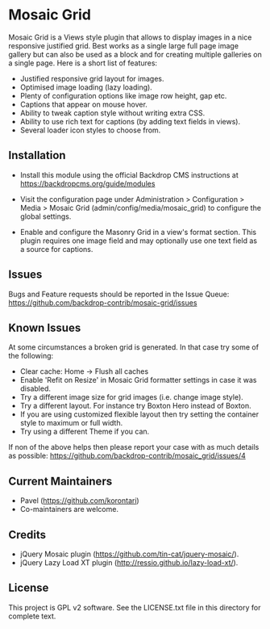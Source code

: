 Mosaic Grid
===========

Mosaic Grid is a Views style plugin that allows to display images in a nice responsive justified grid.
Best works as a single large full page image gallery but can also be used as a block and for creating multiple galleries on a single page.
Here is a short list of features:

- Justified responsive grid layout for images.
- Optimised image loading (lazy loading).
- Plenty of configuration options like image row height, gap etc.
- Captions that appear on mouse hover.
- Ability to tweak caption style without writing extra CSS.
- Ability to use rich text for captions (by adding text fields in views).
- Several loader icon styles to choose from.


Installation
------------

- Install this module using the official Backdrop CMS instructions at
  https://backdropcms.org/guide/modules

- Visit the configuration page under Administration > Configuration > Media >
  Mosaic Grid (admin/config/media/mosaic_grid) to configure the global
  settings.

- Enable and configure the Masonry Grid in a view's format section. This plugin requires
  one image field and may optionally use one text field as a source for captions.


Issues
------

Bugs and Feature requests should be reported in the Issue Queue:
https://github.com/backdrop-contrib/mosaic-grid/issues

Known Issues
------------

At some circumstances a broken grid is generated. In that case try some of the following:
- Clear cache: Home -> Flush all caches
- Enable 'Refit on Resize' in Mosaic Grid formatter settings in case it was disabled.
- Try a different image size for grid images (i.e. change image style).
- Try a different layout. For instance try Boxton Hero instead of Boxton.
- If you are using customized flexible layout then try setting the container style to maximum or full width.
- Try using a different Theme if you can.

If non of the above helps then please report your case with as much details as possible:
https://github.com/backdrop-contrib/mosaic_grid/issues/4

Current Maintainers
-------------------

- Pavel (https://github.com/korontari)
- Co-maintainers are welcome.

Credits
-------

- jQuery Mosaic plugin (https://github.com/tin-cat/jquery-mosaic/).
- jQuery Lazy Load XT plugin (http://ressio.github.io/lazy-load-xt/).

License
-------

This project is GPL v2 software. See the LICENSE.txt file in this directory for
complete text.

